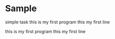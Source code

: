 # Sample
simple task
this is my first program
this my first line


this is my first program
this my first line
